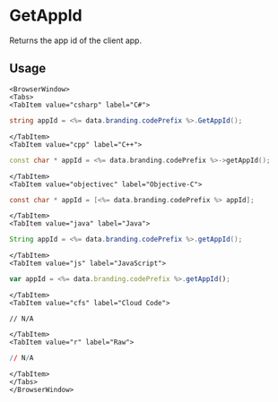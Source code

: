 # GetAppId

Returns the app id of the client app.

## Usage

```mdx-code-block
<BrowserWindow>
<Tabs>
<TabItem value="csharp" label="C#">
```

```csharp
string appId = <%= data.branding.codePrefix %>.GetAppId();
```

```mdx-code-block
</TabItem>
<TabItem value="cpp" label="C++">
```

```cpp
const char * appId = <%= data.branding.codePrefix %>->getAppId();
```

```mdx-code-block
</TabItem>
<TabItem value="objectivec" label="Objective-C">
```

```objectivec
const char * appId = [<%= data.branding.codePrefix %> appId];
```

```mdx-code-block
</TabItem>
<TabItem value="java" label="Java">
```

```java
String appId = <%= data.branding.codePrefix %>.getAppId();
```

```mdx-code-block
</TabItem>
<TabItem value="js" label="JavaScript">
```

```javascript
var appId = <%= data.branding.codePrefix %>.getAppId();
```

```mdx-code-block
</TabItem>
<TabItem value="cfs" label="Cloud Code">
```

```cfscript
// N/A
```

```mdx-code-block
</TabItem>
<TabItem value="r" label="Raw">
```

```r
// N/A
```

```mdx-code-block
</TabItem>
</Tabs>
</BrowserWindow>
```
